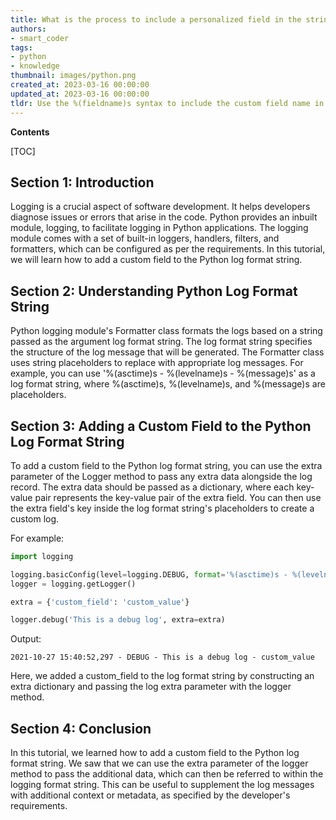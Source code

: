 ```yaml
---
title: What is the process to include a personalized field in the string format of Python logs?
authors:
- smart_coder
tags:
- python
- knowledge
thumbnail: images/python.png
created_at: 2023-03-16 00:00:00
updated_at: 2023-03-16 00:00:00
tldr: Use the %(fieldname)s syntax to include the custom field name in the log format string and pass the field as a parameter to the logger call.
---
```


**Contents**

[TOC]

## Section 1: Introduction

Logging is a crucial aspect of software development. It helps developers diagnose issues or errors that arise in the code. Python provides an inbuilt module, logging, to facilitate logging in Python applications. The logging module comes with a set of built-in loggers, handlers, filters, and formatters, which can be configured as per the requirements. In this tutorial, we will learn how to add a custom field to the Python log format string.

## Section 2: Understanding Python Log Format String

Python logging module's Formatter class formats the logs based on a string passed as the argument log format string. The log format string specifies the structure of the log message that will be generated. The Formatter class uses string placeholders to replace with appropriate log messages. For example, you can use '%(asctime)s - %(levelname)s - %(message)s' as a log format string, where %(asctime)s, %(levelname)s, and %(message)s are placeholders.

## Section 3: Adding a Custom Field to the Python Log Format String

To add a custom field to the Python log format string, you can use the extra parameter of the Logger method to pass any extra data alongside the log record. The extra data should be passed as a dictionary, where each key-value pair represents the key-value pair of the extra field. You can then use the extra field's key inside the log format string's placeholders to create a custom log.

For example:

```python
import logging

logging.basicConfig(level=logging.DEBUG, format='%(asctime)s - %(levelname)s - %(message)s - %(custom_field)s')
logger = logging.getLogger()

extra = {'custom_field': 'custom_value'}

logger.debug('This is a debug log', extra=extra)
```

Output:

```
2021-10-27 15:40:52,297 - DEBUG - This is a debug log - custom_value
```

Here, we added a custom_field to the log format string by constructing an extra dictionary and passing the log extra parameter with the logger method.

## Section 4: Conclusion

In this tutorial, we learned how to add a custom field to the Python log format string. We saw that we can use the extra parameter of the logger method to pass the additional data, which can then be referred to within the logging format string. This can be useful to supplement the log messages with additional context or metadata, as specified by the developer's requirements.
